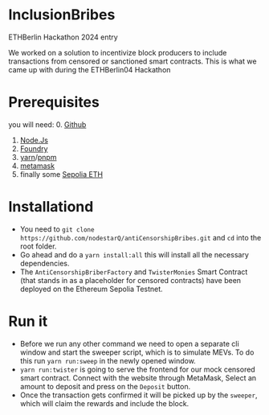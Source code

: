 # InclusionBribes
ETHBerlin Hackathon 2024 entry

We worked on a solution to incentivize block producers to include transactions from censored or sanctioned smart contracts. 
This is what we came up with during the ETHBerlin04 Hackathon

# Prerequisites
you will need: 
0. [Github](https://git-scm.com/downloads)
1. [Node.Js](https://nodejs.org/en/download/package-manager)
2. [Foundry](https://book.getfoundry.sh/getting-started/installation)
3. [yarn](https://yarnpkg.com/)/[pnpm](https://yarnpkg.com/)
5. [metamask](https://www.alchemy.com/faucets/ethereum-sepolia)
6. finally some [Sepolia ETH](https://www.alchemy.com/faucets/ethereum-sepolia)

# Installationd
+ You need to ```git clone https://github.com/nodestarQ/antiCensorshipBribes.git``` and ```cd``` into the root folder.
+ Go ahead and do a ```yarn install:all``` this will install all the necessary dependencies.
+ The ```AntiCensorshipBriberFactory``` and ```TwisterMonies``` Smart Contract (that stands in as a placeholder for censored contracts) have been deployed on the Ethereum Sepolia Testnet.

# Run it
+ Before we run any other command we need to open a separate cli window and start the sweeper script, which is to simulate MEVs. To do this run ```yarn run:sweep``` in the newly opened window.
+  ```yarn run:twister``` is going to serve the frontend for our mock censored smart contract. Connect with the website through MetaMask, Select an amount to deposit and press on the ```Deposit``` button. 
+ Once the transaction gets confirmed it will be picked up by the ```sweeper```, which will claim the rewards and include the block.
